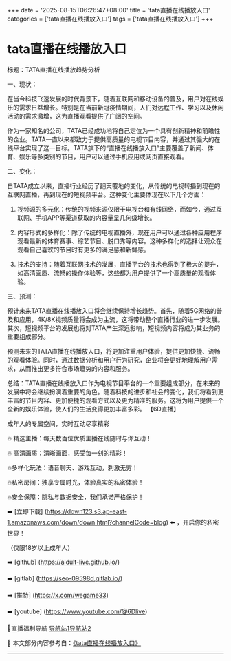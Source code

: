 +++
date = '2025-08-15T06:26:47+08:00'
title = 'tata直播在线播放入口'
categories = ['tata直播在线播放入口']
tags = ['tata直播在线播放入口']
+++

# tata直播在线播放入口

标题：TATA直播在线播放趋势分析

一、现状：

在当今科技飞速发展的时代背景下，随着互联网和移动设备的普及，用户对在线娱乐的需求日益增长。特别是在当前新冠疫情期间，人们对远程工作、学习以及休闲活动的需求激增，这为直播观看提供了广阔的空间。

作为一家知名的公司，TATA已经成功地将自己定位为一个具有创新精神和前瞻性的企业。TATA一直以来都致力于提供高质量的电视节目内容，并通过其强大的在线平台实现了这一目标。TATA旗下的“直播在线播放入口”主要覆盖了新闻、体育、娱乐等多类别的节目，用户可以通过手机应用或网页直接观看。

二、变化：

自TATA成立以来，直播行业经历了翻天覆地的变化，从传统的电视转播到现在的互联网直播，再到现在的短视频平台。这种变化主要体现在以下几个方面：

1. 视频源的多元化：传统的视频来源仅限于电视台和有线网络，而如今，通过互联网、手机APP等渠道获取的内容量呈几何级增长。

2. 内容形式的多样化：除了传统的电视直播外，现在用户可以通过各种应用程序观看最新的体育赛事、综艺节目、脱口秀等内容。这种多样化的选择让观众在观看自己喜欢的节目时有更多的满足感和新鲜感。

3. 技术的支持：随着互联网技术的发展，直播平台的技术也得到了极大的提升，如高清画质、流畅的操作体验等，这些都为用户提供了一个高质量的观看体验。

三、预测：

预计未来TATA直播在线播放入口将会继续保持增长趋势。首先，随着5G网络的普及和应用，4K/8K视频质量将会成为主流，这将带动整个直播行业的进一步发展。其次，短视频平台的发展也将对TATA产生深远影响，短视频内容将成为其业务的重要组成部分。

预测未来的TATA直播在线播放入口，将更加注重用户体验，提供更加快捷、流畅的观看体验。同时，通过数据分析和用户行为研究，企业将会更好地理解用户需求，从而推出更多符合市场趋势的内容和服务。

总结：TATA直播在线播放入口作为电视节目平台的一个重要组成部分，在未来的发展中将会继续扮演着重要的角色。随着科技的进步和社会的变化，我们将看到更丰富的节目内容、更加便捷的观看方式以及更为精准的服务。这将为用户提供一个全新的娱乐体验，使人们的生活变得更加丰富多彩。
【6D直播】

 成年人的专属空间，实时互动尽享精彩

🔥 精选主播：每天数百位优质主播在线随时与你互动！

🔥 高清画质：清晰画面，感受每一刻的精彩！

🔥多样化玩法：语音聊天、游戏互动，刺激无穷！

🔥私密房间：独享专属时光，体验真实的私密体验！

🔥安全保障：隐私与数据安全，我们承诺严格保护！

➡️ [立即下载] (https://down123.s3.ap-east-1.amazonaws.com/down/down.html?channelCode=blog) ⬅️ ，开启你的私密世界！

 （仅限18岁以上成年人）

➡️ [github] (https://aldult-live.github.io/)

➡️ [gitlab] (https://seo-09598d.gitlab.io/)

➡️ [推特] (https://x.com/wegame33)

➡️ [youtube] (https://www.youtube.com/@6Dlive)

🔞直播福利导航   [导航站1](https://webstack-86085a.gitlab.io/)[导航站2](https://onlygit123-2.github.io/)

📘 本文部分内容参考自：[《tata直播在线播放入口》](https://webstack-hugo-12.pages.dev/)

---
